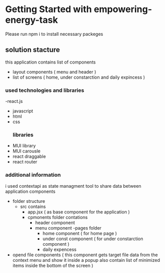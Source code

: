 # Getting Started with empowering-energy-task

Please run npm i to install necessary packeges

## solution stacture

this application contains list of components 
- layout components ( menu and header )
- list of screens ( home, under constarction and daily expincess )
### used technologies and libraries 
-react.js
- javascript
- html
- css
  ### libraries
- MUI library
- MUI carousle
- react draggable
- react router
  

### additional information 
i used contextapi as state managment tool to share data between application components 
- folder structure
  * src contains
    - app.jsx ( as base component for the application )
    - cpmonents folder contations
      * header component
      * menu component
        -pages folder
        * home component ( for home page )
        * under const component ( for under constarction component )
        * daily expencess
- opend file components ( this component gets target file data from the context menu and show it inside a popup also contain list of minimized items inside the bottom of the screen ) 

